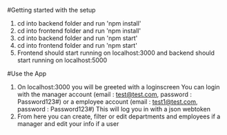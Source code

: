#Getting started with the setup

1. cd into backend folder and run 'npm install'
2. cd into frontend folder and run 'npm install'
3. cd into backend folder and run 'npm start'
4. cd into frontend folder and run 'npm start'
5. Frontend should start running on localhost:3000 and backend should start running on localhost:5000

#Use the App

1.  On localhost:3000 you will be greeted with a loginscreen
    You can login with the manager account (email : test@test.com, password : Password123#) or a employee account (email : test1@test.com, password : Password123#)
    This will log you in with a json webtoken
2.  From here you can create, filter or edit departments and employees if a manager and edit your info if a user
